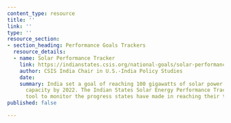 ```yaml
---
content_type: resource
title: ''
link: ''
type: ''
resource_section:
- section_heading: Performance Goals Trackers
  resource_details:
  - name: Solar Performance Tracker
    link: https://indianstates.csis.org/national-goals/solar-performance-tracker/
    author: CSIS India Chair in U.S.-India Policy Studies
    date: 
    summary: India set a goal of reaching 100 gigawatts of solar power generation
      capacity by 2022. The Indian States Solar Energy Performance Tracker is an interactive
      tool to monitor the progress states have made in reaching their target.
published: false

---
```


